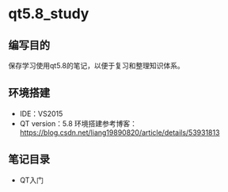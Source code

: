 # qt5.8_study
## 编写目的
保存学习使用qt5.8的笔记，以便于复习和整理知识体系。
## 环境搭建
- IDE：VS2015
- QT version：5.8
环境搭建参考博客：https://blog.csdn.net/liang19890820/article/details/53931813
## 笔记目录
- QT入门
